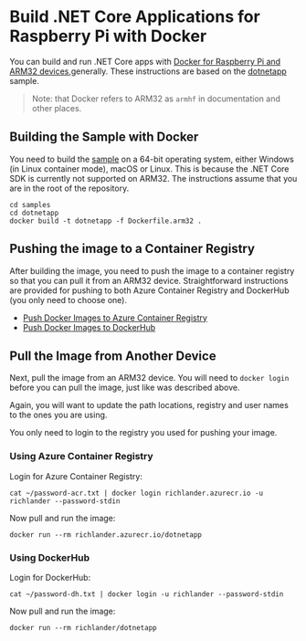 # Build .NET Core Applications for Raspberry Pi with Docker

You can build and run .NET Core apps with [Docker for Raspberry Pi and ARM32 devices](https://docs.docker.com/install/linux/docker-ce/debian),generally. These instructions are based on the [dotnetapp](README.md) sample.

> Note: that Docker refers to ARM32 as `armhf` in documentation and other places.

## Building the Sample with Docker

You need to build the [sample](Dockerfile.arm32) on a 64-bit operating system, either Windows (in Linux container mode), macOS or Linux. This is because the .NET Core SDK is currently not supported on ARM32. The instructions assume that you are in the root of the repository.

```console
cd samples
cd dotnetapp
docker build -t dotnetapp -f Dockerfile.arm32 .
```

## Pushing the image to a Container Registry

After building the image, you need to push the image to a container registry so that you can pull it from an ARM32 device. Straightforward instructions are provided for pushing to both Azure Container Registry and DockerHub (you only need to choose one).

* [Push Docker Images to Azure Container Registry](push-image-to-acr.md)
* [Push Docker Images to DockerHub](push-docker-image-to-dockerhub.md)

## Pull the Image from Another Device

Next, pull the image from an ARM32 device. You will need to `docker login` before you can pull the image, just like was described above.

Again, you will want to update the path locations, registry and user names to the ones you are using.

You only need to login to the registry you used for pushing your image.

### Using Azure Container Registry

Login for Azure Container Registry:

```console
cat ~/password-acr.txt | docker login richlander.azurecr.io -u richlander --password-stdin
```

Now pull and run the image:

```console
docker run --rm richlander.azurecr.io/dotnetapp
```

### Using DockerHub

Login for DockerHub:

```console
cat ~/password-dh.txt | docker login -u richlander --password-stdin
```

Now pull and run the image:

```console
docker run --rm richlander/dotnetapp
```
